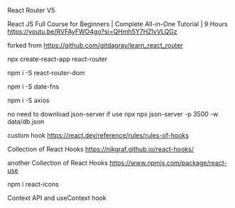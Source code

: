 React Router V5

React JS Full Course for Beginners | Complete All-in-One Tutorial | 9 Hours
https://youtu.be/RVFAyFWO4go?si=QHmh5Y7HZlvVLQGz

forked from https://github.com/gitdagray/learn_react_router

npx create-react-app react-router

npm i -S react-router-dom

npm i -S date-fns

npm i -S axios

no need to download json-server if use npx
npx json-server -p 3500 -w data/db.json


custom hook
https://react.dev/reference/rules/rules-of-hooks

Collection of React Hooks
https://nikgraf.github.io/react-hooks/

another Collection of React Hooks 
https://www.npmjs.com/package/react-use

npm i react-icons


Context API and useContext hook